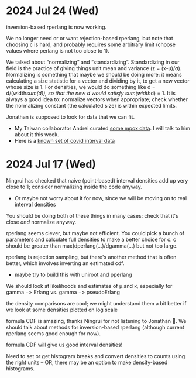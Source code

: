 
2024 Jul 24 (Wed)
=================

inversion-based rperlang is now working.

We no longer need or or want rejection-based rperlang, but note that choosing c is hard, and probably requires some arbitrary limit (choose values where perlang is not too close to 1).

We talked about “normalizing” and “standardizing”. Standardizing in our field is the practice of giving things unit mean and variance (z = (x-μ)/σ). Normalizing is something that maybe we should be doing more: it means calculating a size statistic for a vector and dividing by it, to get a new vector whose size is 1. For densities, we would do something like d = d/(width*sum(d)), so that the new d would satisfy sum(width*d) = 1. It is always a good idea to: normalize vectors when appropriate; check whether the normalizing constant (the calculated size) is within expected limits.

Jonathan is supposed to look for data that we can fit.
* My Taiwan collaborator Andrei curated [some mpox data](https://github.com/aakhmetz/Mpox-IncubationPeriodSerialInterval-Meta2023/blob/main/SupplementaryFile1.xlsx). I will talk to him about it this week.
* Here is a [known set of covid interval data](https://zenodo.org/records/3940300)

2024 Jul 17 (Wed)
=================

Ningrui has checked that naive (point-based) interval densities add up very close to 1; consider normalizing inside the code anyway.
* Or maybe not worry about it for now, since we will be moving on to real interval densities

You should be doing both of these things in many cases: check that it's close _and_ normalize anyway.

rperlang seems clever, but maybe not efficient. You could pick a bunch of parameters and calculate full densities to make a better choice for c.
c should be greater than max(dperlang(...)/dgamma(...) but not too large.

rperlang is rejection sampling, but there's another method that is often better, which involves inverting an estimated cdf.
* maybe try to build this with uniroot and pperlang

We should look at likelihoods and estimates of μ and κ, especially for gamma −> Erlang vs. gamma −> pseudoErlang

the density comparisons are cool; we might understand them a bit better if we look at some densities plotted on log scale

formula CDF is amazing, thanks Ningrui for not listening to Jonathan 🙂. We should talk about methods for inversion-based rperlang (although current rperlang seems good enough for now).

formula CDF will give us good interval densities!

Need to set or get histogram breaks and convert densities to counts using the right units – OR, there may be an option to make density-based histograms.
